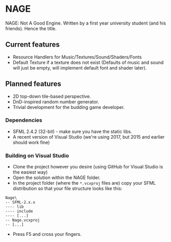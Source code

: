 # NAGE
NAGE: Not A Good Engine. Written by a first year university student (and his friends). Hence the title.

## Current features
  * Resource Handlers for Music/Textures/Sound/Shaders/Fonts
  * Default Texture if a texture does not exist (Defaults of music and sound will just be empty, will implement default font and shader later).
  
## Planned features
  * 2D top-down tile-based perspective.
  * DnD-inspired random number generator.
  * Trivial development for the budding game developer.

### Dependencies
  * SFML 2.4.2 (32-bit) - make sure you have the static libs.
  * A recent version of Visual Studio (we're using 2017, but 2015 and earlier should work fine)

### Building on Visual Studio
  * Clone the project however you desire (using GitHub for Visual Studio is the easiest way)
  * Open the solution within the NAGE folder.
  * In the project folder (where the `*.vcxproj` files are) copy your SFML distribution so that your file structure looks like this:
  ```
  Nage\
  -- SFML-2.x.x
  ---- lib
  ---- include
  ---- [...]
  -- Nage.vcxproj
  -- [...]
  ```
  * Press F5 and cross your fingers.

